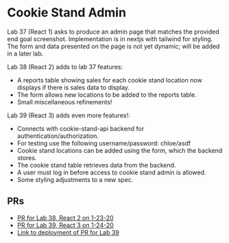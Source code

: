 # Cookie Stand Admin

Lab 37 (React 1) asks to produce an admin page that matches the provided end goal screenshot. Implementation is in nextjs with tailwind for styling. The form and data presented on the page is not yet dynamic; will be added in a later lab.

Lab 38 (React 2) adds to lab 37 features:
* A reports table showing sales for each cookie stand location now displays if there is sales data to display.
* The form allows new locations to be added to the reports table.
* Small miscellaneous refinements!

Lab 39 (React 3) adds even more features!:
* Connects with cookie-stand-api backend for authentication/authorization.
* For testing use the following username/password: chloe/asdf
* Cookie stand locations can be added using the form, which the backend stores.
* The cookie stand table retrieves data from the backend.
* A user must log in before access to cookie stand admin is allowed.
* Some styling adjustments to a new spec.

## PRs

* [PR for Lab 38, React 2 on 1-23-20](https://github.com/chloenott/cookie-stand-admin/pull/1)
* [PR for Lab 39, React 3 on 1-24-20](https://github.com/chloenott/cookie-stand-admin/pull/2)
* [Link to deployment of PR for Lab 39](https://cookie-stand-admin-81rcxtaoa-chloenott.vercel.app)
